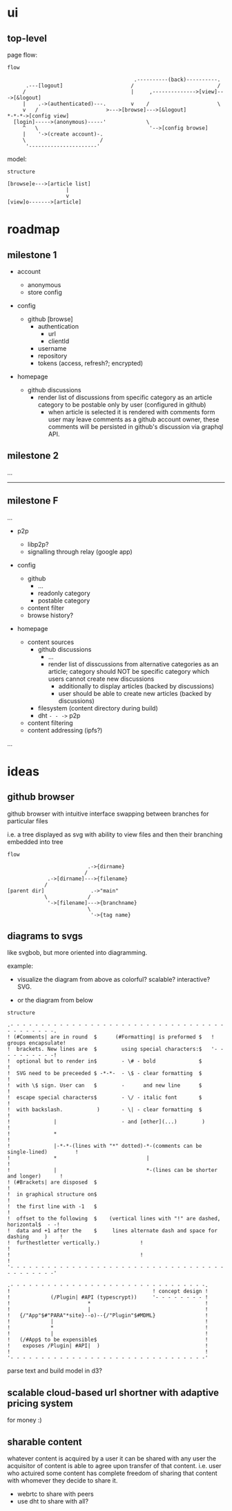 # ui

## top-level

page flow:
```
flow

                                         .----------(back)----------.
      .---[logout]                      /                           /
     /                                  |     ,-------------->[view]--->[&logout]
     |    .->(authenticated)---.        v    /                      \
     v   /                      >--->[browse]--->[&logout]           *-*-*->[config view]
  [login]----->(anonymous)-----'             \
     ^   \                                    '-->[config browse]
     |    '->(create account)-.
     \                        /
      '----------------------'

```

model:
```
structure

[browse]e--->[article list]
                   |
                   v
[view]o------->[article]

```

# roadmap

## milestone 1

- account
  - anonymous
  - store config

- config
  - github [browse]
    - authentication
      - url
      - clientId
    - username
    - repository
    - tokens (access, refresh?; encrypted)

- homepage
  - github discussions
    - render list of discussions from specific category as an article
      category to be postable only by user (configured in github)
      - when article is selected it is rendered with comments form
        user may leave comments as a github account owner, these comments
        will be persisted in github's discussion via graphql API.

## milestone 2

...

<hr>

## milestone F

...

- p2p
  - libp2p?
  - signalling through relay
    (google app)

- config
  - github
    * ...
    - readonly category
    - postable category
  - content filter
  - browse history?

- homepage
  - content sources
    - github discussions
      * ...
      - render list of disscussions from alternative categories as an article;
        category should NOT be specific category which users cannot create new discussions
        - additionally to display articles (backed by discussions)
        - user should be able to create new articles (backed by discussions)
    - filesystem
      (content directory during build)
    - dht `- - ->` p2p
  - content filtering
  - content addressing (ipfs?)


...

# ideas

## github browser

github browser with intuitive interface swapping between branches for particular files

i.e. a tree displayed as svg with ability to view files and then their branching embedded into tree

```
flow

                          .->{dirname}
                         /
             .->[dirname]--->{filename}
            /
[parent dir]               .->"main"
            \             /
             '->[filename]--->{branchname}
                          \
                           '->{tag name}

```

## diagrams to svgs

like svgbob, but more oriented into diagramming. 

example:

- visualize the diagram from above as colorful? scalable? interactive? SVG.

- or the diagram from below

```
structure

.- - - - - - - - - - - - - - - - - - - - - - - - - - - - - - - - - - - - - - - - - - -.
! (#Comments| are in round  $      (#Formatting| is preformed $   ! groups encapsulate!
!  brackets. New lines are  $        using special characters:$   '- - - - - - - - - -!
!  optional but to render in$        - \# - bold              $                       !
!  SVG need to be preceeded $ -*-*-  - \$ - clear formatting  $                       !
!  with \$ sign. User can   $        -      and new line      $                       !
!  escape special characters$        - \/ - italic font       $                       !
!  with backslash.           )       - \| - clear formatting  $                       !
!              |                     - and [other](...)        )                      !
!              *                                                                      !
!              |-*-*-(lines with "*" dotted)-*-(comments can be single-lined)         !
!              *                             |                                        !
!              |                             *-(lines can be shorter and longer)      !
! (#Brackets| are disposed  $                                                         !
!  in graphical structure on$                                                         !
!  the first line with -1   $                                                         !
!  offset to the following  $    (vertical lines with "!" are dashed, horizontal$  - -!
!  data and +1 after the    $     lines alternate dash and space for dashing     )    !
!  furthestletter vertically.)             !                                          !
!                                          !                                          !
'- - - - - - - - - - - - - - - - - - - - - - - - - - - - - - - - - - - - - - - - - - -'

.- - - - - - - - - - - - - - - - - - - - - - - - - - - - - - - -.
!                                              ! concept design !
!             (/Plugin| #API (typescrypt))     '- - - - - - - - !
!                         *                                     !
!                         |                                     !
!   {/"App"$#"PARA"*site}--o)--{/"Plugin"$#MDML}                !
!             |                                                 !
!             *                                                 !
!             |                                                 !
!   (/#App$ to be expensible$                                   !
!    exposes /Plugin| #API|  )                                  !
!                                                               !
'- - - - - - - - - - - - - - - - - - - - - - - - - - - - - - - -' 

```

parse text and build model in d3?

## scalable cloud-based url shortner with adaptive pricing system

for money :)

## sharable content

whatever content is acquired by a user it can be shared with any user the acquisitor of content
is able to agree upon transfer of that content. i.e. user who actuired some content has complete
freedom of sharing that content with whomever they decide to share it.

- webrtc to share with peers
- use dht to share with all?